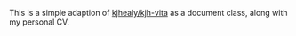 This is a simple adaption of [kjhealy/kjh-vita](http://github.com/kjhealy/kjh-vita) as a document class, along with my personal CV.
